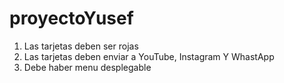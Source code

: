 # proyectoYusef

1. Las tarjetas deben ser rojas
2. Las tarjetas deben enviar a YouTube, Instagram Y WhastApp
3. Debe haber menu desplegable
